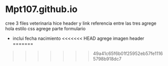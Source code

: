 # Mpt107.github.io
cree 3 files veterinaria
hice header y link referencia entre las tres
agrege hola estilo css
agrege parte formulario
- inclui fecha nacimiento
<<<<<<< HEAD
agrege imagen header
=======
>>>>>>> 49a41c65f6b01f25952eb57fe11165798b918dc7
